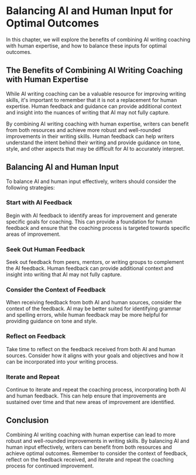 Balancing AI and Human Input for Optimal Outcomes
==============================================================================================================

In this chapter, we will explore the benefits of combining AI writing coaching with human expertise, and how to balance these inputs for optimal outcomes.

The Benefits of Combining AI Writing Coaching with Human Expertise
------------------------------------------------------------------

While AI writing coaching can be a valuable resource for improving writing skills, it's important to remember that it is not a replacement for human expertise. Human feedback and guidance can provide additional context and insight into the nuances of writing that AI may not fully capture.

By combining AI writing coaching with human expertise, writers can benefit from both resources and achieve more robust and well-rounded improvements in their writing skills. Human feedback can help writers understand the intent behind their writing and provide guidance on tone, style, and other aspects that may be difficult for AI to accurately interpret.

Balancing AI and Human Input
----------------------------

To balance AI and human input effectively, writers should consider the following strategies:

### Start with AI Feedback

Begin with AI feedback to identify areas for improvement and generate specific goals for coaching. This can provide a foundation for human feedback and ensure that the coaching process is targeted towards specific areas of improvement.

### Seek Out Human Feedback

Seek out feedback from peers, mentors, or writing groups to complement the AI feedback. Human feedback can provide additional context and insight into writing that AI may not fully capture.

### Consider the Context of Feedback

When receiving feedback from both AI and human sources, consider the context of the feedback. AI may be better suited for identifying grammar and spelling errors, while human feedback may be more helpful for providing guidance on tone and style.

### Reflect on Feedback

Take time to reflect on the feedback received from both AI and human sources. Consider how it aligns with your goals and objectives and how it can be incorporated into your writing process.

### Iterate and Repeat

Continue to iterate and repeat the coaching process, incorporating both AI and human feedback. This can help ensure that improvements are sustained over time and that new areas of improvement are identified.

Conclusion
----------

Combining AI writing coaching with human expertise can lead to more robust and well-rounded improvements in writing skills. By balancing AI and human input effectively, writers can benefit from both resources and achieve optimal outcomes. Remember to consider the context of feedback, reflect on the feedback received, and iterate and repeat the coaching process for continued improvement.
